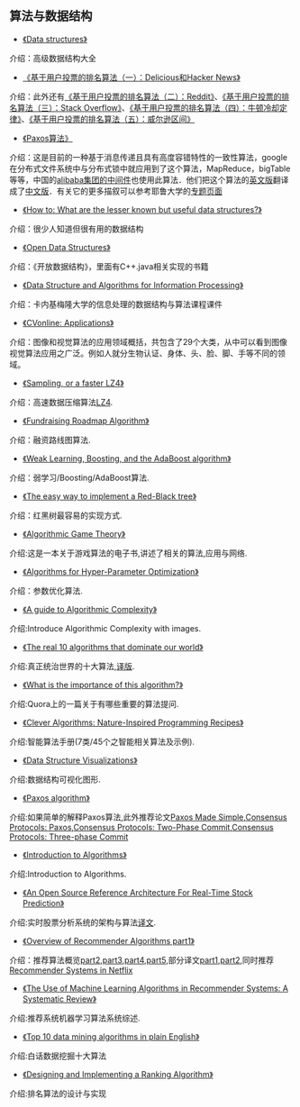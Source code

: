 ## 算法与数据结构

* [《Data structures》](http://isa.unomaha.edu/wp-content/uploads/2012/08/Advanced-Data-structures.pdf)

介绍：高级数据结构大全

* [《基于用户投票的排名算法（一）：Delicious和Hacker News》](http://www.ruanyifeng.com/blog/2012/02/ranking_algorithm_hacker_news.html)

介绍：此外还有[《基于用户投票的排名算法（二）：Reddit》](http://www.ruanyifeng.com/blog/2012/03/ranking_algorithm_reddit.html)、[《基于用户投票的排名算法（三）：Stack Overflow》](http://www.ruanyifeng.com/blog/2012/03/ranking_algorithm_stack_overflow.html)、[《基于用户投票的排名算法（四）：牛顿冷却定律》](http://www.ruanyifeng.com/blog/2012/03/ranking_algorithm_newton_s_law_of_cooling.html)、[《基于用户投票的排名算法（五）：威尔逊区间》](http://www.ruanyifeng.com/blog/2012/03/ranking_algorithm_wilson_score_interval.html)

* [《Paxos算法》](http://zh.wikipedia.org/wiki/Paxos%E7%AE%97%E6%B3%95)

介绍：这是目前的一种基于消息传递且具有高度容错特性的一致性算法，google在分布式文件系统中与分布式锁中就应用到了这个算法，MapReduce，bigTable等等，中国的[alibaba集团的中间件](http://jm-blog.aliapp.com/?tag=paxos)也使用此算法．他们把这个算法的[英文版](http://research.microsoft.com/en-us/um/people/lamport/pubs/lamport-paxos.pdf)翻译成了[中文版](http://wenku.baidu.com/view/87276e1dfad6195f312ba6d7.html)．有关它的更多描叙可以参考耶鲁大学的[专题页面](http://www.cs.yale.edu/homes/aspnes/pinewiki/Paxos.html)

* [《How to: What are the lesser known but useful data structures?》](http://sevennet.org/2014/11/21/how-to-what-are-the-lesser-known-but-useful-data-structures/)

介绍：很少人知道但很有用的数据结构

* [《Open Data Structures》](http://opendatastructures.org/)

介绍：《开放数据结构》，里面有C++.java相关实现的书籍

* [《Data Structure and Algorithms for Information Processing》](http://www.andrew.cmu.edu/user/mm6/95-771/schedule.html)

介绍：卡内基梅隆大学的信息处理的数据结构与算法课程课件

* [《CVonline: Applications》](http://homepages.inf.ed.ac.uk/rbf/CVonline/applic.htm)

介绍：图像和视觉算法的应用领域概括，共包含了29个大类，从中可以看到图像视觉算法应用之广泛。例如人就分生物认证、身体、头、脸、脚、手等不同的领域。

* [《Sampling, or a faster LZ4》](http://fastcompression.blogspot.fr/2015/04/sampling-or-faster-lz4.html)

介绍：高速数据压缩算法[LZ4](https://github.com/Cyan4973/lz4).

* [《Fundraising Roadmap Algorithm》](http://codingvc.com/fundraising-roadmap-algorithm/)

介绍：融资路线图算法.

* [《Weak Learning, Boosting, and the AdaBoost algorithm》](http://jeremykun.com/2015/05/18/boosting-census/)

介绍：弱学习/Boosting/AdaBoost算法.

* [《The easy way to implement a Red-Black tree》](http://www.garrisonjensen.com/programming/2015/05/15/easy-red-black-tree.html)

介绍：红黑树最容易的实现方式.

* [《Algorithmic Game Theory》](http://www.cambridge.org/journals/nisan/downloads/Nisan_Non-printable.pdf)

介绍:这是一本关于游戏算法的电子书,讲述了相关的算法,应用与网络.

* [《Algorithms for Hyper-Parameter Optimization》](http://papers.nips.cc/paper/4443-algorithms-for-hyper-parameter-optimization.pdf)

介绍：参数优化算法.

* [《A guide to Algorithmic Complexity》](http://algosaur.us/)

介绍:Introduce Algorithmic Complexity with images.

* [《The real 10 algorithms that dominate our world》](https://medium.com/@_marcos_otero/the-real-10-algorithms-that-dominate-our-world-e95fa9f16c04)

介绍:真正统治世界的十大算法,[译版](http://blog.jobbole.com/70639/).

* [《What is the importance of this algorithm?》](http://www.quora.com/What-is-the-importance-of-this-algorithm)

介绍:Quora上的一篇关于有哪些重要的算法提问.

* [《Clever Algorithms: Nature-Inspired Programming Recipes》](http://www.cleveralgorithms.com/nature-inspired/index.html)

介绍:智能算法手册(7类/45个之智能相关算法及示例).

* [《Data Structure Visualizations》](http://www.cs.usfca.edu/~galles/visualization/Algorithms.html)

介绍:数据结构可视化图形.

* [《Paxos algorithm》](https://www.quora.com/Distributed-Systems/What-is-a-simple-explanation-of-the-Paxos-algorithm)

介绍:如果简单的解释Paxos算法,此外推荐论文[Paxos Made Simple](https://pdos.csail.mit.edu/6.824/papers/paxos-simple.pdf),[Consensus Protocols: Paxos](http://the-paper-trail.org/blog/consensus-protocols-paxos/),[Consensus Protocols: Two-Phase Commit](http://the-paper-trail.org/blog/consensus-protocols-two-phase-commit/),[Consensus Protocols: Three-phase Commit](http://the-paper-trail.org/blog/consensus-protocols-three-phase-commit/)

* [《Introduction to Algorithms》](http://courses.csail.mit.edu/6.006/fall11/staff.shtml)

介绍:Introduction to Algorithms.

* [《An Open Source Reference Architecture For Real-Time Stock Prediction》](https://blog.pivotal.io/big-data-pivotal/case-studies/an-open-source-reference-architecture-for-real-time-stock-prediction)

介绍:实时股票分析系统的架构与算法[译文](http://www.infoq.com/cn/news/2015/12/open-source-reference-architectu).

* [《Overview of Recommender Algorithms part1》](https://buildingrecommenders.wordpress.com/2015/11/16/overview-of-recommender-algorithms-part-1/)

介绍：推荐算法概览[part2](https://buildingrecommenders.wordpress.com/2015/11/18/overview-of-recommender-algorithms-part-2/),[part3](https://buildingrecommenders.wordpress.com/2015/11/19/overview-of-recommender-algorithms-part-3/),[part4](https://buildingrecommenders.wordpress.com/2015/11/20/overview-of-recommender-algorithms-part-4/),[part5](https://buildingrecommenders.wordpress.com/2015/11/23/overview-of-recommender-algorithms-part-5/),部分译文[part1](http://www.infoq.com/cn/articles/recommendation-algorithm-overview-part01),[part2](http://www.infoq.com/cn/articles/recommendation-algorithm-overview-part02),同时推荐[Recommender Systems in Netflix](https://buildingrecommenders.wordpress.com/2015/11/18/recommender-systems-in-netflix/)

* [《The Use of Machine Learning Algorithms in Recommender Systems: A Systematic Review》](http://arxiv.org/abs/1511.05263)

介绍:推荐系统机器学习算法系统综述.

* [《Top 10 data mining algorithms in plain English》](http://rayli.net/blog/data/top-10-data-mining-algorithms-in-plain-english/)

介绍:白话数据挖掘十大算法

* [《Designing and Implementing a Ranking Algorithm》](https://jkchu.com/2016/02/17/designing-and-implementing-a-ranking-algorithm/)

介绍:排名算法的设计与实现
